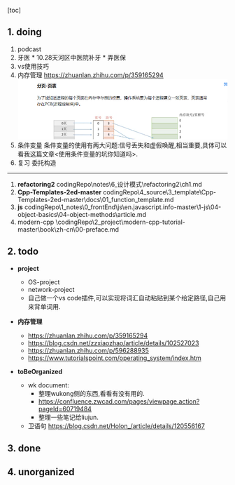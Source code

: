 [toc]
## 1. doing
  1. podcast
  2. 牙医
    * 10.28天河区中医院补牙
    * 弄医保
  4. vs使用技巧
  6. 内存管理
    https://zhuanlan.zhihu.com/p/359165294
    ![Alt text](_imgs/image-1.png)
  8. 条件变量
    条件变量的使用有两大问题:信号丢失和虚假唤醒,相当重要,具体可以看我这篇文章<使用条件变量的坑你知道吗>.
  9. 复习
    委托构造
  
--------------------------------------------------------

  1. **refactoring2** 
    codingRepo\notes\6_设计模式\refactoring2\ch1.md
  2. **Cpp-Templates-2ed-master**
    codingRepo\4_source\3_template\Cpp-Templates-2ed-master\docs\01_function_template.md
  3. **js**
    codingRepo\1_notes\0_frontEnd\js\en.javascript.info-master\1-js\04-object-basics\04-object-methods\article.md
  4. modern-cpp
    \codingRepo\2_project\modern-cpp-tutorial-master\book\zh-cn\00-preface.md
  
##  2. todo
  * **project**
    * OS-project
    * network-project
    * 自己做一个vs code插件,可以实现将词汇自动粘贴到某个给定路径,自己用来背单词用.

  * **内存管理**
    * https://zhuanlan.zhihu.com/p/359165294
    * https://blog.csdn.net/zzxiaozhao/article/details/102527023
    * https://zhuanlan.zhihu.com/p/596288935
    * https://www.tutorialspoint.com/operating_system/index.htm

  * **toBeOrganized**
    * wk document:
      * 整理wukong侧的东西,看看有没有用的. 
      * https://confluence.zwcad.com/pages/viewpage.action?pageId=60719484
      * 整理一些笔记给liujun.
    * 卫语句
        https://blog.csdn.net/Holon_/article/details/120556167

## 3. done

## 4. unorganized

